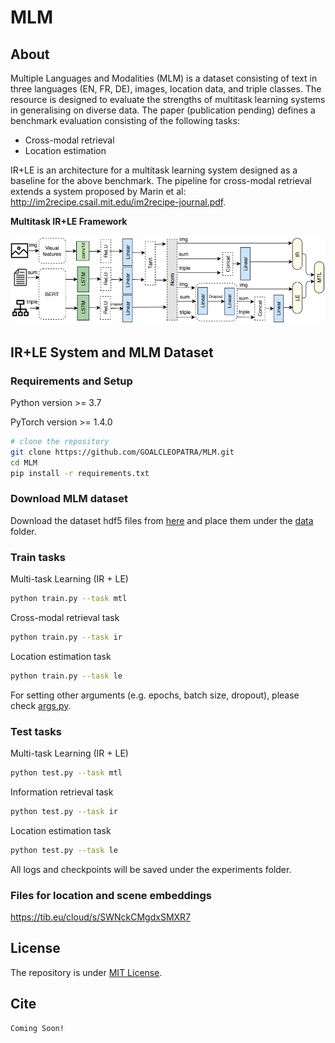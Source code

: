 # MLM

## About

Multiple Languages and Modalities (MLM) is a dataset consisting of text in three languages (EN, FR, DE), images, location data, and triple classes.
The resource is designed to evaluate the strengths of multitask learning systems in generalising on diverse data. The paper (publication pending) defines a benchmark evaluation consisting of the following tasks:
- Cross-modal retrieval
- Location estimation

IR+LE is an architecture for a multitask learning system designed as a baseline for the above benchmark. The pipeline for cross-modal retrieval extends a system proposed by Marin et al:
http://im2recipe.csail.mit.edu/im2recipe-journal.pdf.


**Multitask IR+LE Framework**

![system](/ir+le.png)

## IR+LE System and MLM Dataset 
### Requirements and Setup
Python version >= 3.7

PyTorch version >= 1.4.0

``` bash
# clone the repository
git clone https://github.com/GOALCLEOPATRA/MLM.git
cd MLM
pip install -r requirements.txt
```

### Download MLM dataset

Download the dataset hdf5 files from [here](https://zenodo.org/record/3885753) and place them under the [data](data) folder.

### Train tasks
Multi-task Learning (IR + LE)
``` bash
python train.py --task mtl
```

Cross-modal retrieval task
``` bash
python train.py --task ir
```

Location estimation task
``` bash
python train.py --task le
```

For setting other arguments (e.g. epochs, batch size, dropout), please check [args.py](args.py).

### Test tasks
Multi-task Learning (IR + LE)
``` bash
python test.py --task mtl
```

Information retrieval task
``` bash
python test.py --task ir
```

Location estimation task
``` bash
python test.py --task le
```

All logs and checkpoints will be saved under the experiments folder.

### Files for location and scene embeddings

https://tib.eu/cloud/s/SWNckCMgdxSMXR7

## License
The repository is under [MIT License](LICENSE).

## Cite
``` bash
Coming Soon!
```
